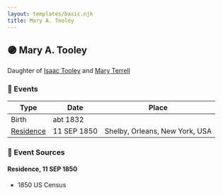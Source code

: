 ```yaml
---
layout: templates/basic.njk
title: Mary A. Tooley
---
```

## 🟣 Mary A. Tooley

Daughter of [Isaac Tooley](/people/6/65071054) and [Mary Terrell](/people/3/36199064)

### 📆 Events

Type | Date | Place
------ | ------ | ------
Birth | abt 1832 |
[Residence](#event-67ed3791-2f81-418a-91e1-d6e0b8ab4d23) | 11 SEP 1850 | Shelby, Orleans, New York, USA

### 📰 Event Sources

#### <a id="event-67ed3791-2f81-418a-91e1-d6e0b8ab4d23"></a> Residence, 11 SEP 1850
* 1850 US Census
